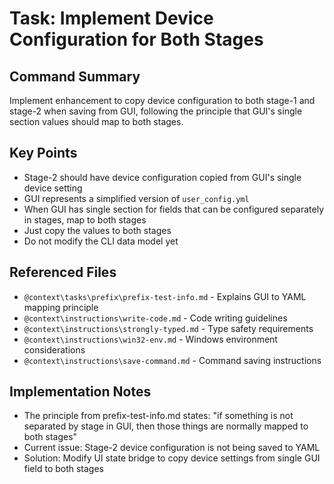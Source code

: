 # Task: Implement Device Configuration for Both Stages

## Command Summary
Implement enhancement to copy device configuration to both stage-1 and stage-2 when saving from GUI, following the principle that GUI's single section values should map to both stages.

## Key Points
- Stage-2 should have device configuration copied from GUI's single device setting
- GUI represents a simplified version of `user_config.yml`
- When GUI has single section for fields that can be configured separately in stages, map to both stages
- Just copy the values to both stages
- Do not modify the CLI data model yet

## Referenced Files
- `@context\tasks\prefix\prefix-test-info.md` - Explains GUI to YAML mapping principle
- `@context\instructions\write-code.md` - Code writing guidelines
- `@context\instructions\strongly-typed.md` - Type safety requirements  
- `@context\instructions\win32-env.md` - Windows environment considerations
- `@context\instructions\save-command.md` - Command saving instructions

## Implementation Notes
- The principle from prefix-test-info.md states: "if something is not separated by stage in GUI, then those things are normally mapped to both stages"
- Current issue: Stage-2 device configuration is not being saved to YAML
- Solution: Modify UI state bridge to copy device settings from single GUI field to both stages